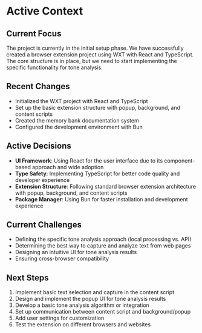 # Active Context

## Current Focus

The project is currently in the initial setup phase. We have successfully created a browser extension project using WXT with React and TypeScript. The core structure is in place, but we need to start implementing the specific functionality for tone analysis.

## Recent Changes

- Initialized the WXT project with React and TypeScript
- Set up the basic extension structure with popup, background, and content scripts
- Created the memory bank documentation system
- Configured the development environment with Bun

## Active Decisions

- **UI Framework**: Using React for the user interface due to its component-based approach and wide adoption
- **Type Safety**: Implementing TypeScript for better code quality and developer experience
- **Extension Structure**: Following standard browser extension architecture with popup, background, and content scripts
- **Package Manager**: Using Bun for faster installation and development experience

## Current Challenges

- Defining the specific tone analysis approach (local processing vs. API)
- Determining the best way to capture and analyze text from web pages
- Designing an intuitive UI for tone analysis results
- Ensuring cross-browser compatibility

## Next Steps

1. Implement basic text selection and capture in the content script
2. Design and implement the popup UI for tone analysis results
3. Develop a basic tone analysis algorithm or integration
4. Set up communication between content script and background/popup
5. Add user settings for customization
6. Test the extension on different browsers and websites
